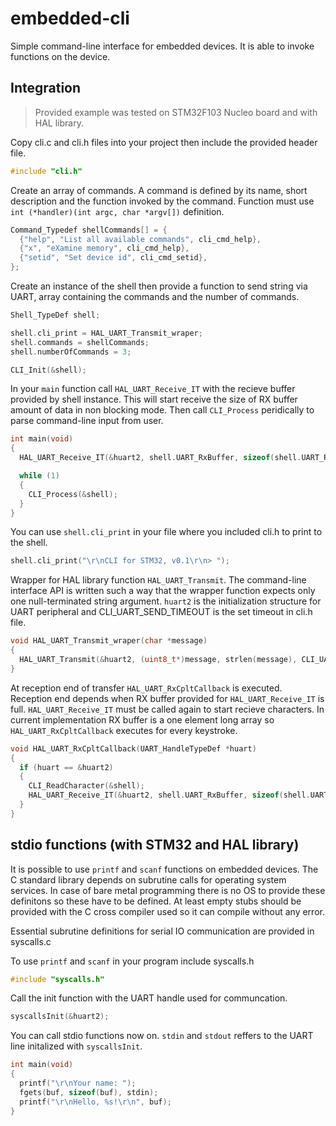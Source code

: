 # embedded-cli
 Simple command-line interface for embedded devices. It is able to invoke functions on the device. 

## Integration
> Provided example was tested on STM32F103 Nucleo board and with HAL library.

Copy cli.c and cli.h files into your project then include the provided header file.
```c
#include "cli.h"
```
Create an array of commands. A command is defined by its name, short description and the function invoked by the command. Function must use `int (*handler)(int argc, char *argv[])` definition.
```c
Command_Typedef shellCommands[] = {
  {"help", "List all available commands", cli_cmd_help},
  {"x", "eXamine memory", cli_cmd_help},
  {"setid", "Set device id", cli_cmd_setid},
};
```
Create an instance of the shell then provide a function to send string via UART, array containing the commands and the number of commands.
```c
Shell_TypeDef shell;

shell.cli_print = HAL_UART_Transmit_wraper;
shell.commands = shellCommands;
shell.numberOfCommands = 3;

CLI_Init(&shell);
```
In your `main` function call `HAL_UART_Receive_IT` with the recieve buffer provided by shell instance. This will start receive the size of RX buffer amount of data in non blocking mode. Then call `CLI_Process` peridically to parse command-line input from user.
```c
int main(void)
{
  HAL_UART_Receive_IT(&huart2, shell.UART_RxBuffer, sizeof(shell.UART_RxBuffer));

  while (1)
  {
    CLI_Process(&shell);
  }
}
```

You can use `shell.cli_print` in your file where you included cli.h to print to the shell.
```c
shell.cli_print("\r\nCLI for STM32, v0.1\r\n> ");
```


Wrapper for HAL library function `HAL_UART_Transmit`. The command-line interface API is written such a way that the wrapper function expects only one null-terminated string argument. `huart2` is the initialization structure for UART peripheral and CLI_UART_SEND_TIMEOUT is the set timeout in cli.h file.
```c
void HAL_UART_Transmit_wraper(char *message)
{
  HAL_UART_Transmit(&huart2, (uint8_t*)message, strlen(message), CLI_UART_SEND_TIMEOUT);
}
```

At reception end of transfer `HAL_UART_RxCpltCallback` is executed. Reception end depends when RX buffer provided for  `HAL_UART_Receive_IT` is full. `HAL_UART_Receive_IT` must be called again to start recieve characters. In current implementation RX buffer is a one element long array so `HAL_UART_RxCpltCallback` executes for every keystroke.
```c
void HAL_UART_RxCpltCallback(UART_HandleTypeDef *huart)
{
  if (huart == &huart2)
  {
    CLI_ReadCharacter(&shell);
    HAL_UART_Receive_IT(&huart2, shell.UART_RxBuffer, sizeof(shell.UART_RxBuffer));
  }
}
```

## stdio functions (with STM32 and HAL library)
It is possible to use `printf` and `scanf` functions on embedded devices. The C standard library depends on subrutine calls for operating system services. In case of bare metal programming there is no OS to provide these definitons so these have to be defined. At least empty stubs should be provided with the C cross compiler used so it can compile without any error.

Essential subrutine definitions for serial IO communication are provided in syscalls.c

To use `printf` and `scanf` in your program include syscalls.h
```c
#include "syscalls.h"
```

Call the init function with the UART handle used for communcation.
```c
syscallsInit(&huart2);
```

You can call stdio functions now on. `stdin` and `stdout` reffers to the UART line initalized with `syscallsInit`.
```c
int main(void)
{
  printf("\r\nYour name: ");
  fgets(buf, sizeof(buf), stdin);
  printf("\r\nHello, %s!\r\n", buf);
}
```
